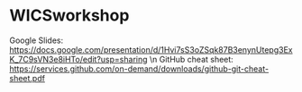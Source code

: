 # WICSworkshop

Google Slides: https://docs.google.com/presentation/d/1Hvi7sS3oZSqk87B3enynUtepg3ExK_7C9sVN3e8iHTo/edit?usp=sharing \n
GitHub cheat sheet: https://services.github.com/on-demand/downloads/github-git-cheat-sheet.pdf
